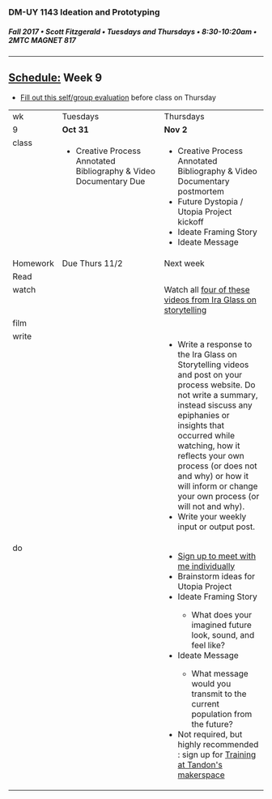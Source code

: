 ### DM-UY 1143 Ideation and Prototyping
##### Fall 2017 • Scott Fitzgerald • Tuesdays and Thursdays • 8:30-10:20am • 2MTC MAGNET 817

---
## [Schedule:](schedule.md) Week 9

<table>
<tr>
<td>wk</td>
<td>Tuesdays</td>
<td>Thursdays</td>
</tr>
<tr>
<td valign="top">9</td>
<td valign="top" width="48%"><strong>Oct 31</strong></td>
<td valign="top" width="48%"><strong>Nov 2</strong></td>
</tr>
<tr>
<td valign="top">class</td>
<td valign="top"><!-- Tuesday-->
<ul> <li>Creative Process Annotated Bibliography & Video Documentary Due</li>
</ul>
</td>
<!-- 2nd column class -->
<td valign="top" width="48%">
<!-- Thursday class  -->
<ul>  <li>Creative Process Annotated Bibliography & Video Documentary postmortem</li><li>Future Dystopia / Utopia Project kickoff</li>
<li>Ideate Framing Story</li>
<li>Ideate Message</li>
</ul>
</td>
</tr>
<!-- Homework -->
<tr>
<td valign="top">Homework</td>
<td>Due  Thurs  11/2</td>
<td>Next week</td>
</tr>
<!-- read -->
<tr><td valign="top">Read</td>
<td>
<!-- readings for Thurs-->
</td>
<td>
<!-- Readings for Mon-->
</td>
</tr>
<!-- watch -->
<tr>
  <td valign="top">watch</td>
  <td><!-- Due wed this week -->
</td>
  <td><!-- Due next monday -->
  Watch all <a href="https://www.youtube.com/watch?v=5pFI9UuC_fc&list=PLE108783228F1E008">four of these videos from Ira Glass on storytelling</a>
</td>
</tr>
<!-- film -->
<tr>
<td valign="top">film</td>
<td><!-- Due wed this week -->
</td>
<td><!-- Due next monday -->
</td>
</tr>
<!-- write -->
<tr>
<td valign="top">write</td>
<td><!-- Due wed this week -->
</td>
<td>
<!-- Due Mon next week --><ul>
<li>Write a response to the Ira Glass on Storytelling videos and post on your process website. Do not write a summary, instead siscuss any epiphanies or insights that occurred while watching, how it reflects your own process (or does not and why) or how it will inform or change your own process (or will not and why).</li>
<li>Write your weekly input or output post.</li>
</ul>
</td>
</tr>
<!-- do -->
<tr>
  <td valign="top">do</td>
  <td>
<!-- Due wed this week -->
</td><ul><li><a href="https://goo.gl/forms/uc3QPikiNP7AwaQu1">Fill out this self/group evaluation</a> before class on Thursday</li>
</ul>
  <td>
  <!-- Due Mon next week -->
  <ul>
  <li><a href="https://calendar.google.com/calendar/selfsched?sstoken=UU5jZVJkYmh0Sk4yfGRlZmF1bHR8YThjZDQ3NjAxYjJlMDNhMWZiNTQ5OWJiYjRjMDMxYTQ">Sign up to meet with me individually</a></li><li>Brainstorm ideas for  Utopia  Project</li>
<li>Ideate Framing Story</li><ul>
<li>What does your imagined future look, sound, and feel like?</li></ul>
<li>Ideate Message</li><ul>
<li>What message would you transmit to the current population from the future?</li></ul><li>Not required, but highly recommended : sign up for <a href="https://wp.nyu.edu/makerspace/training-calendar/">Training at Tandon's makerspace</a></li></ul>
</td>
</table>